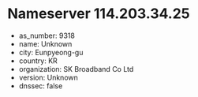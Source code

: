 # Nameserver 114.203.34.25

* as_number: 9318
* name: Unknown
* city: Eunpyeong-gu
* country: KR
* organization: SK Broadband Co Ltd
* version: Unknown
* dnssec: false
